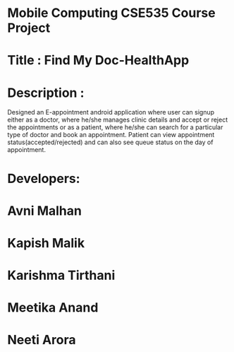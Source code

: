 # Mobile Computing CSE535 Course Project
# Title : Find My Doc-HealthApp
# Description :
Designed an E-appointment android application where user can signup either as a doctor, where he/she manages clinic details and accept or reject the appointments  or as a patient, where he/she can search for a particular type of doctor and book an appointment. Patient can view appointment status(accepted/rejected) and can also see queue status on the day of appointment.
# Developers: 
# Avni Malhan
# Kapish Malik
# Karishma Tirthani
# Meetika Anand
# Neeti Arora